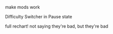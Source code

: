 make mods work



Difficulty Switcher in Pause state

full rechart! not saying they're bad, but they're bad

